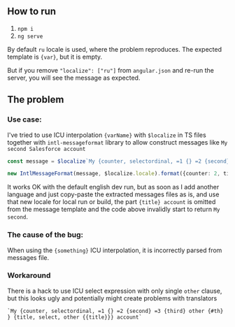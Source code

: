 ## How to run
1. `npm i`
2. `ng serve`

By default `ru` locale is used, where the problem reproduces. The expected template is `{var}`, but it is empty.

But if you remove `"localize": ["ru"]` from `angular.json` and re-run the server, you will see the message as expected.

## The problem
### Use case:

I've tried to use ICU interpolation `{varName}` with `$localize` in TS files together with `intl-messageformat` library to allow construct messages like `My second Salesforce account`

```ts
const message = $localize`My {counter, selectordinal, =1 {} =2 {second} =3 {third} other {#th} } {title} account`;

new IntlMessageFormat(message, $localize.locale).format({counter: 2, title: 'Salesforce'}); // My second Salesforce account
```

It works OK with the default english dev run, but as soon as I add another language and just copy-paste the extracted messages files as is, and use that new locale for local run or build, the part `{title} account` is omitted from the message template and the code above invalidly start to return `My second`.

### The cause of the bug:
When using the `{something}` ICU interpolation, it is incorrectly parsed from messages file.

### Workaround
There is a hack to use ICU select expression with only single `other` clause, but this looks ugly and potentially might create problems with translators

```
`My {counter, selectordinal, =1 {} =2 {second} =3 {third} other {#th} } {title, select, other {{title}}} account`
```
